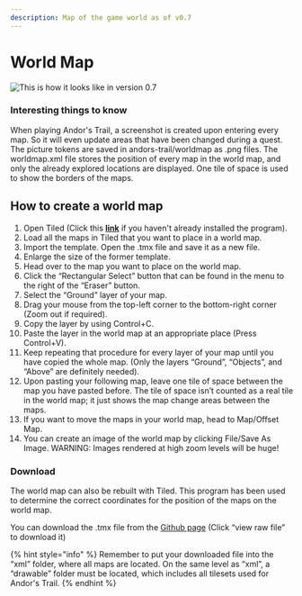 ```yaml
---
description: Map of the game world as of v0.7
---
```


# World Map

![This is how it looks like in version 0.7](../../.gitbook/assets/worldmap_v.0.7.png)

### Interesting things to know

When playing Andor's Trail, a screenshot is created upon entering every map. So it will even update areas that have been changed during a quest. The picture tokens are saved in andors-trail/worldmap as .png files. The worldmap.xml file stores the position of every map in the world map, and only the already explored locations are displayed. One tile of space is used to show the borders of the maps.

## How to create a world map

1. &#x20;Open Tiled (Click this [**link**](../../developer-tutorials/mapmaking-guidelines/map-editor.md) if you haven't already installed the program).
2. Load all the maps in Tiled that you want to place in a world map.
3. Import the template. Open the .tmx file and save it as a new file.
4. Enlarge the size of the former template.
5. Head over to the map you want to place on the world map.
6. &#x20;Click the “Rectangular Select” button that can be found in the menu to the right of the “Eraser” button.
7. Select the “Ground” layer of your map.
8. Drag your mouse from the top-left corner to the bottom-right corner (Zoom out if required).
9. Copy the layer by using Control+C.
10. Paste the layer in the world map at an appropriate place (Press Control+V).
11. Keep repeating that procedure for every layer of your map until you have copied the whole map. (Only the layers “Ground”, “Objects”, and “Above” are definitely needed).
12. Upon pasting your following map, leave one tile of space between the map you have pasted before. The tile of space isn’t counted as a real tile in the world map; it just shows the map change areas between the maps.
13. If you want to move the maps in your world map, head to Map/Offset Map.
14. You can create an image of the world map by clicking File/Save As Image. WARNING: Images rendered at high zoom levels will be huge!

### Download

The world map can also be rebuilt with Tiled. This program has been used to determine the correct coordinates for the position of the maps on the world map.

You can download the .tmx file from the [Github page](https://github.com/AndorsTrailRelease/andors-trail/blob/master/ProjectPage/maps/worldmap_v.0.7.tmx) (Click “view raw file” to download it)&#x20;

{% hint style="info" %}
Remember to put your downloaded file into the “xml” folder, where all maps are located. On the same level as “xml”, a “drawable” folder must be located, which includes all tilesets used for Andor's Trail.
{% endhint %}

